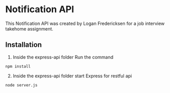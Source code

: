 # Notification API

This Notification API was created by Logan Fredericksen for a job interview takehome assignment.

## Installation

1. Inside the express-api folder Run the command

```
npm install
```

2. Inside the express-api folder start Express for restful api

```
node server.js
```
